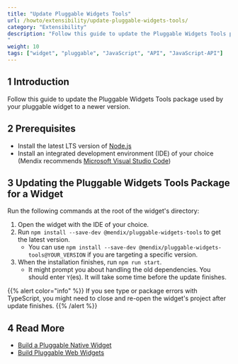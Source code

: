 ```yaml
---
title: "Update Pluggable Widgets Tools"
url: /howto/extensibility/update-pluggable-widgets-tools/
category: "Extensibility"
description: "Follow this guide to update the Pluggable Widgets Tools package used by your pluggable widget to a newer version.
"
weight: 10
tags: ["widget", "pluggable", "JavaScript", "API", "JavaScript-API"]
---
```


## 1 Introduction

Follow this guide to update the Pluggable Widgets Tools package used by your pluggable widget to a newer version.

## 2 Prerequisites

* Install the latest LTS version of [Node.js](https://nodejs.org)
* Install an integrated development environment (IDE) of your choice (Mendix recommends [Microsoft Visual Studio Code](https://code.visualstudio.com/))

## 3 Updating the Pluggable Widgets Tools Package for a Widget

Run the following commands at the root of the widget's directory:

1. Open the widget with the IDE of your choice.
1. Run `npm install --save-dev @mendix/pluggable-widgets-tools` to get the latest version.
   * You can use `npm install --save-dev @mendix/pluggable-widgets-tools@YOUR_VERSION` if you are targeting a specific version.
1. When the installation finishes, run `npm run start`.
   * It might prompt you about handling the old dependencies. You should enter `Y`(es). It will take some time before the update finishes.

{{% alert color="info" %}}
If you see type or package errors with TypeScript, you might need to close and re-open the widget's project after update finishes.
{{% /alert %}}

## 4 Read More
* [Build a Pluggable Native Widget
](/howto/extensibility/build-native-widget/)
* [Build Pluggable Web Widgets](/howto/extensibility/pluggable-widgets/)
